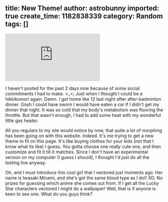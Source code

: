 title: New Theme!
author: astrobunny
imported: true
create_time: 1182838339
category: Random
tags: []
---
 ![Iwasaki Minami](http://gallery.astrobunny.net/main.php?g2_view=core.DownloadItem&g2_itemId=657&g2_serialNumber=1 "Iwasaki Minami")  
  
I haven't posted for the past 2 days now because of some social commitments I had to make. \>\_\<; Just when I thought I could be a hikkikomori again. Damn. I got home like 12 last night after after-badminton dinner. Gosh I could have sworn I would have eaten a car if I didn't get my dinner that night. It was so cold that my body's metabolism was flooring the throttle. But that wasn't enough, I had to add some heat with my wonderful little gas heater.  
  
All you regulars to my site would notice by now, that quite a lot of morphing has been going on with this website. Indeed. It's me trying to get a new theme to fit on this page. It's like buying clothes for your kids (not that I know what its like) I guess. You gotta choose one really cute one, and then customize and fit it till it matches. Since I don't have an experimental version on my computer (I guess I should), I thought I'd just do all the testing live anyway.  
  
Oh, and I must introduce this cool girl that I vectored just moments ago. Her name is Iwasaki Minami, and she's got the same blood type as I do!! XD. No prizes for guessing which anime she comes out from. If I get all the Lucky Star characters vectored I might do a wallpaper! Well, that is if anyone is keen to see one. What do you guys think?